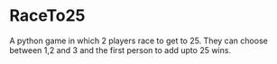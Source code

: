 # RaceTo25
A python game in which 2 players race to get to 25. They can choose between 1,2 and 3 and the first person to add upto 25 wins.  
